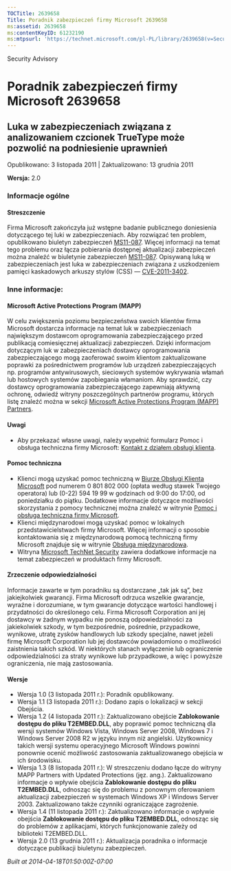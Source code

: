 ```yaml
---
TOCTitle: 2639658
Title: Poradnik zabezpieczeń firmy Microsoft 2639658
ms:assetid: 2639658
ms:contentKeyID: 61232190
ms:mtpsurl: 'https://technet.microsoft.com/pl-PL/library/2639658(v=Security.10)'
---
```


Security Advisory

Poradnik zabezpieczeń firmy Microsoft 2639658
=============================================

Luka w zabezpieczeniach związana z analizowaniem czcionek TrueType może pozwolić na podniesienie uprawnień
----------------------------------------------------------------------------------------------------------

Opublikowano: 3 listopada 2011 | Zaktualizowano: 13 grudnia 2011

**Wersja:** 2.0

### Informacje ogólne

#### Streszczenie

Firma Microsoft zakończyła już wstępne badanie publicznego doniesienia dotyczącego tej luki w zabezpieczeniach. Aby rozwiązać ten problem, opublikowano biuletyn zabezpieczeń [MS11-087](http://go.microsoft.com/fwlink/?linkid=233008). Więcej informacji na temat tego problemu oraz łącza pobierania dostępnej aktualizacji zabezpieczeń można znaleźć w biuletynie zabezpieczeń [MS11-087](http://go.microsoft.com/fwlink/?linkid=233008). Opisywaną luką w zabezpieczeniach jest luka w zabezpieczeniach związana z uszkodzeniem pamięci kaskadowych arkuszy stylów (CSS) — [CVE-2011-3402](http://www.cve.mitre.org/cgi-bin/cvename.cgi?name=cve-2011-3402).

### Inne informacje:

#### Microsoft Active Protections Program (MAPP)

W celu zwiększenia poziomu bezpieczeństwa swoich klientów firma Microsoft dostarcza informacje na temat luk w zabezpieczeniach największym dostawcom oprogramowania zabezpieczającego przed publikacją comiesięcznej aktualizacji zabezpieczeń. Dzięki informacjom dotyczącym luk w zabezpieczeniach dostawcy oprogramowania zabezpieczającego mogą zaoferować swoim klientom zaktualizowane poprawki za pośrednictwem programów lub urządzeń zabezpieczających np. programów antywirusowych, sieciowych systemów wykrywania włamań lub hostowych systemów zapobiegania włamaniom. Aby sprawdzić, czy dostawcy oprogramowania zabezpieczającego zapewniają aktywną ochronę, odwiedź witryny poszczególnych partnerów programu, których listę znaleźć można w sekcji [Microsoft Active Protections Program (MAPP) Partners](http://go.microsoft.com/fwlink/?linkid=215201).

#### Uwagi

-   Aby przekazać własne uwagi, należy wypełnić formularz Pomoc i obsługa techniczna firmy Microsoft: [Kontakt z działem obsługi klienta](https://support.microsoft.com/common/survey.aspx?scid=sw;en;1257&showpage=1&ws=technet&sd=tech).

#### Pomoc techniczna

-   Klienci mogą uzyskać pomoc techniczną w [Biurze Obsługi Klienta Microsoft](http://go.microsoft.com/fwlink/?linkid=21131) pod numerem 0 801 802 000 (opłata według stawek Twojego operatora) lub (0-22) 594 19 99 w godzinach od 9:00 do 17:00, od poniedziałku do piątku. Dodatkowe informacje dotyczące możliwości skorzystania z pomocy technicznej można znaleźć w witrynie [Pomoc i obsługa techniczna firmy Microsoft](http://support.microsoft.com/).
-   Klienci międzynarodowi mogą uzyskać pomoc w lokalnych przedstawicielstwach firmy Microsoft. Więcej informacji o sposobie kontaktowania się z międzynarodową pomocą techniczną firmy Microsoft znajduje się w witrynie [Obsługa międzynarodowa](http://go.microsoft.com/fwlink/?linkid=21155).
-   Witryna [Microsoft TechNet Security](http://go.microsoft.com/fwlink/?linkid=21132) zawiera dodatkowe informacje na temat zabezpieczeń w produktach firmy Microsoft.

#### Zrzeczenie odpowiedzialności

Informacje zawarte w tym poradniku są dostarczane „tak jak są”, bez jakiejkolwiek gwarancji. Firma Microsoft odrzuca wszelkie gwarancje, wyraźne i dorozumiane, w tym gwarancje dotyczące wartości handlowej i przydatności do określonego celu. Firma Microsoft Corporation ani jej dostawcy w żadnym wypadku nie ponoszą odpowiedzialności za jakiekolwiek szkody, w tym bezpośrednie, pośrednie, przypadkowe, wynikowe, utratę zysków handlowych lub szkody specjalne, nawet jeżeli firmę Microsoft Corporation lub jej dostawców powiadomiono o możliwości zaistnienia takich szkód. W niektórych stanach wyłączenie lub ograniczenie odpowiedzialności za straty wynikowe lub przypadkowe, a więc i powyższe ograniczenia, nie mają zastosowania.

#### Wersje

-   Wersja 1.0 (3 listopada 2011 r.): Poradnik opublikowany.
-   Wersja 1.1 (3 listopada 2011 r.): Dodano zapis o lokalizacji w sekcji Obejścia.
-   Wersja 1.2 (4 listopada 2011 r.): Zaktualizowano obejście **Zablokowanie dostępu do pliku T2EMBED.DLL**, aby poprawić pomoc techniczną dla wersji systemów Windows Vista, Windows Server 2008, Windows 7 i Windows Server 2008 R2 w języku innym niż angielski. Użytkownicy takich wersji systemu operacyjnego Microsoft Windows powinni ponownie ocenić możliwość zastosowania zaktualizowanego obejścia w ich środowisku.
-   Wersja 1.3 (8 listopada 2011 r.): W streszczeniu dodano łącze do witryny MAPP Partners with Updated Protections (jęz. ang.). Zaktualizowano informacje o wpływie obejścia **Zablokowanie dostępu do pliku T2EMBED.DLL**, odnosząc się do problemu z ponownym oferowaniem aktualizacji zabezpieczeń w systemach Windows XP i Windows Server 2003. Zaktualizowano także czynniki ograniczające zagrożenie.
-   Wersja 1.4 (11 listopada 2011 r.): Zaktualizowano informacje o wpływie obejścia **Zablokowanie dostępu do pliku T2EMBED.DLL**, odnosząc się do problemów z aplikacjami, których funkcjonowanie zależy od biblioteki T2EMBED.DLL.
-   Wersja 2.0 (13 grudnia 2011 r.): Aktualizacja poradnika o informacje dotyczące publikacji biuletynu zabezpieczeń.

*Built at 2014-04-18T01:50:00Z-07:00*
